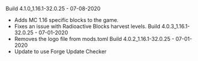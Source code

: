 Build 4.1.0_1.16.1-32.0.25 - 07-08-2020
- Adds MC 1.16 specific blocks to the game.
- Fixes an issue with Radioactive Blocks harvest levels.
Build 4.0.3_1.16.1-32.0.25 - 07-01-2020
- Removes the logo file from mods.toml
Build 4.0.2_1.16.1-32.0.25 - 07-01-2020
- Update to use Forge Update Checker